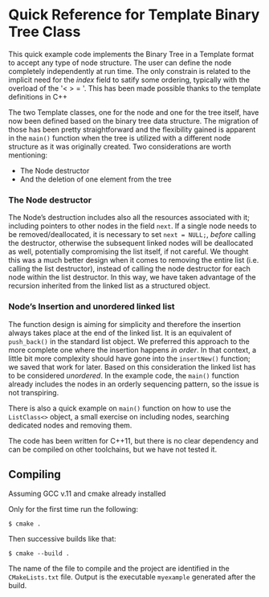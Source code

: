 # Quick Reference for Template Binary Tree Class

This quick example code implements the Binary Tree in a Template format to accept any type of node structure. The user can define the node completely independently at run time. The only constrain is related to the implicit need for the _index_ field to satify some ordering, typically with the overload of the '< > = '. This has been made possible thanks to the template  definitions in C++ 

The two Template classes, one for the node and one for the tree itself, have now been defined based on the binary tree data structure. The migration of those has been pretty straightforward and the flexibility gained is apparent in the `main()` function when the tree is utilized with a different node structure as it was originally created. Two considerations are worth mentioning:
-	The Node destructor
-	And the deletion of one element from the tree

### The Node destructor 
The Node’s destruction includes also all the resources associated with it; including pointers to other nodes in the field `next`. If a single node needs to be removed/deallocated, it is necessary to set `next = NULL;`,  *before* calling the destructor, otherwise the subsequent linked nodes will be deallocated as well, potentially compromising the list itself, if not careful.
We thought this was a much better design when it comes to removing the entire list (i.e. calling the list destructor), instead of calling the node destructor for each node within the list destructor. In this way, we have taken advantage of the recursion inherited from the linked list as a structured object.

### Node’s Insertion and unordered linked list
The function design is aiming for simplicity and therefore the insertion always takes place at the end of the linked list. It is an equivalent of `push_back()` in the standard list object. We preferred this approach to the more complete one where the insertion happens *in order*. In that context, a little bit more complexity should have gone into the `insertNew()` function; we saved that work for later. Based on this consideration the linked list has to be considered *unordered*. In the example code, the `main()` function already includes the nodes in an orderly sequencing pattern, so the issue is not transpiring. 


There is also a quick example on `main()` function on how to use the `ListClass<>` object, a small exercise on including nodes, searching dedicated nodes and removing them.


The code has been written for C++11, but there is no clear dependency and can be compiled on other toolchains, but we have not tested it.



## Compiling
Assuming GCC v.11 and cmake already installed

Only for the first time run the following:

`$ cmake . `

Then successive builds like that:

`$ cmake --build . `

The name of the file to compile and the project are identified in the `CMakeLists.txt` file. 
Output is the executable `myexample` generated after the build.

